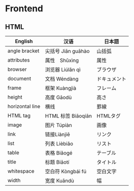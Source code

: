 # Frontend
## HTML

| English         | 汉语                        | 日本語           |
|-----------------|-----------------------------|------------------|
| angle bracket   | 尖括号 Jiān guāhào     | 山括弧           |
| attributes      | 属性　Shǔxìng          | 属性             |
| browser         | 浏览器 Liúlǎn qì            | ブラウザ         |
| document        | 文档 Wéndàng                | ドキュメント     |
| frame           | 框架 Kuàngjià               | フレーム         |
| height          | 高度 Gāodù             | 高さ             |
| horizontal line | 横线                   | 罫線               |
| HTML tag        | HTML 标签 Biāoqiān          | HTMLタグ         |
| image           | 图片 Túpiàn                 | 画像             |
| link            | 链接Liànjiē                 | リンク           |
| list            | 列表 Lièbiǎo                | リスト           |
| table            | 表格 Biǎogé                 | テーブル         |
| title           | 标题 Biāotí                 | タイトル         |
| whitespace      | 空白符 Kòngbái fú      | 空白文字         |
| width           | 宽度 Kuāndù            | 幅               |
